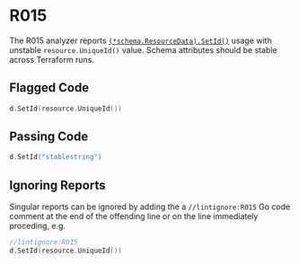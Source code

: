# R015

The R015 analyzer reports [`(*schema.ResourceData).SetId()`](https://godoc.org/github.com/hashicorp/terraform-plugin-sdk/v2/helper/schema#ResourceData.Set) usage with unstable `resource.UniqueId()` value. Schema attributes should be stable across Terraform runs.

## Flagged Code

```go
d.SetId(resource.UniqueId())
```

## Passing Code

```go
d.SetId("stablestring")
```

## Ignoring Reports

Singular reports can be ignored by adding the a `//lintignore:R015` Go code comment at the end of the offending line or on the line immediately proceding, e.g.

```go
//lintignore:R015
d.SetId(resource.UniqueId())
```
